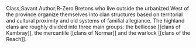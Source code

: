 Class;Savant Author;R-Zero
Bretons who live outside the urbanized West of the province organize themselves into clan structures based on territorial and cultural proximity and old systems of familial allegiance. The highland clans are roughly divided into three main groups: the bellicose [[clans of Kambray]], the mercantile [[clans of Normar]] and the warlock [[clans of the Reach]].